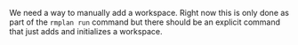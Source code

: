 We need a way to manually add a workspace. Right now this is only done as part of the `rmplan run` command but there
should be an explicit command that just adds and initializes a workspace.